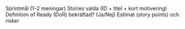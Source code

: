 Sprintmål (1–2 meningar)
Stories valda (ID + titel + kort motivering)
Definition of Ready (DoR) bekräftad? (Ja/Nej)
Estimat (story points) och risker